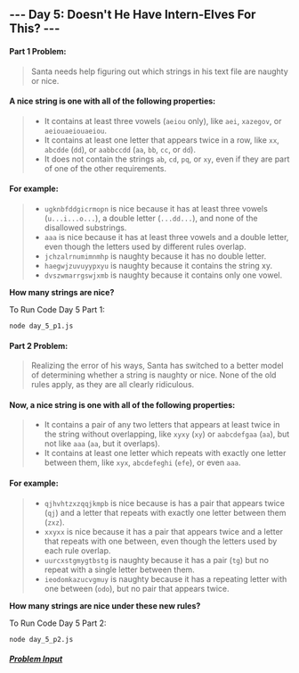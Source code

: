 ## --- Day 5: Doesn't He Have Intern-Elves For This? ---

#### Part 1 Problem:

> Santa needs help figuring out which strings in his text file are naughty or nice.

#### A nice string is one with all of the following properties:

> - It contains at least three vowels (`aeiou` only), like `aei`, `xazegov`, or `aeiouaeiouaeiou`.
> - It contains at least one letter that appears twice in a row, like `xx`, `abcdde` (`dd`), or `aabbccdd` (`aa`, `bb`, `cc`, or `dd`).
> - It does not contain the strings `ab`, `cd`, `pq`, or `xy`, even if they are part of one of the other requirements.

#### For example:

> - `ugknbfddgicrmopn` is nice because it has at least three vowels (`u...i...o...`), a double letter (`...dd...`), and none of the disallowed substrings.
> - `aaa` is nice because it has at least three vowels and a double letter, even though the letters used by different rules overlap.
> - `jchzalrnumimnmhp` is naughty because it has no double letter.
> - `haegwjzuvuyypxyu` is naughty because it contains the string xy.
> - `dvszwmarrgswjxmb` is naughty because it contains only one vowel.

**How many strings are nice?**

To Run Code Day 5 Part 1:
```
node day_5_p1.js
```

#### Part 2 Problem:
> Realizing the error of his ways, Santa has switched to a better model of determining whether a string is naughty or nice. None of the old rules apply, as they are all clearly ridiculous.

#### Now, a nice string is one with all of the following properties:

> - It contains a pair of any two letters that appears at least twice in the string without overlapping, like `xyxy` (`xy`) or `aabcdefgaa` (`aa`), but not like `aaa` (`aa`, but it overlaps).
> - It contains at least one letter which repeats with exactly one letter between them, like `xyx`, `abcdefeghi` (`efe`), or even `aaa`.

#### For example:

> - `qjhvhtzxzqqjkmpb` is nice because is has a pair that appears twice (`qj`) and a letter that repeats with exactly one letter between them (`zxz`).
> - `xxyxx` is nice because it has a pair that appears twice and a letter that repeats with one between, even though the letters used by each rule overlap.
> - `uurcxstgmygtbstg` is naughty because it has a pair (`tg`) but no repeat with a single letter between them.
> - `ieodomkazucvgmuy` is naughty because it has a repeating letter with one between (`odo`), but no pair that appears twice.

**How many strings are nice under these new rules?**

To Run Code Day 5 Part 2:
```
node day_5_p2.js
```

##### [Problem Input](./sample_input.txt)
